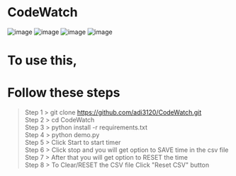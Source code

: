 # CodeWatch
![image](https://user-images.githubusercontent.com/83342917/184480414-ce3801df-196a-4b7d-9b62-022cb5fefedc.png)
![image](https://user-images.githubusercontent.com/83342917/184480427-04fb8e02-6b6a-4279-b333-6ce297fe6e48.png)
![image](https://user-images.githubusercontent.com/83342917/184480432-654cb3f1-ad17-42b6-8893-1d440c3a8db2.png)
![image](https://user-images.githubusercontent.com/83342917/184480439-860cd3d1-cdc7-4281-ad9d-19c4e5b7ba81.png)



# To use this,
# Follow these steps
> Step 1 > git clone https://github.com/adi3120/CodeWatch.git \
> Step 2 > cd CodeWatch \
> Step 3 > python install -r requirements.txt \
> Step 4 > python demo.py \
> Step 5 > Click Start to start timer \
> Step 6 > Click stop and you will get option to SAVE time in the csv file \
> Step 7 > After that you will get option to RESET the time \
> Step 8 > To Clear/RESET the CSV file Click "Reset CSV" button
